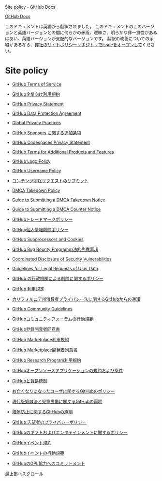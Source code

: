 Site policy - GitHub Docs

[](/ja)[GitHub Docs](/ja)

このドキュメントは英語から翻訳されました。 このドキュメントのこのバージョンと英語バージョンとの間に何らかの矛盾、曖昧さ、明らかな非一貫性があるばあい、英語バージョンが支配的なバージョンです。 翻訳の改善についての示唆があるなら、[弊社のサイトポリシーリポジトリでIssueをオープンして](https://github.com/github/site-policy/issues)ください。

Site policy
==========

* [GitHub Terms of Service](/ja/github/site-policy/github-terms-of-service)

* [GitHub企業向け利用規約](/ja/github/site-policy/github-corporate-terms-of-service)

* [GitHub Privacy Statement](/ja/github/site-policy/github-privacy-statement)

* [GitHub Data Protection Agreement](/ja/github/site-policy/github-data-protection-agreement)

* [Global Privacy Practices](/ja/github/site-policy/global-privacy-practices)

* [GitHub Sponsors に関する追加条項](/ja/github/site-policy/github-sponsors-additional-terms)

* [GitHub Codespaces Privacy Statement](/ja/github/site-policy/github-codespaces-privacy-statement)

* [GitHub Terms for Additional Products and Features](/ja/github/site-policy/github-terms-for-additional-products-and-features)

* [GitHub Logo Policy](/ja/github/site-policy/github-logo-policy)

* [GitHub Username Policy](/ja/github/site-policy/github-username-policy)

* [コンテンツ削除リクエストのサブミット](/ja/github/site-policy/submitting-content-removal-requests)

* [DMCA Takedown Policy](/ja/github/site-policy/dmca-takedown-policy)

* [Guide to Submitting a DMCA Takedown Notice](/ja/github/site-policy/guide-to-submitting-a-dmca-takedown-notice)

* [Guide to Submitting a DMCA Counter Notice](/ja/github/site-policy/guide-to-submitting-a-dmca-counter-notice)

* [GitHubトレードマークポリシー](/ja/github/site-policy/github-trademark-policy)

* [GitHub個人情報削除ポリシー](/ja/github/site-policy/github-private-information-removal-policy)

* [GitHub Subprocessors and Cookies](/ja/github/site-policy/github-subprocessors-and-cookies)

* [GitHub Bug Bounty Programの法的免責事項](/ja/github/site-policy/github-bug-bounty-program-legal-safe-harbor)

* [Coordinated Disclosure of Security Vulnerabilities](/ja/github/site-policy/coordinated-disclosure-of-security-vulnerabilities)

* [Guidelines for Legal Requests of User Data](/ja/github/site-policy/guidelines-for-legal-requests-of-user-data)

* [GitHub の行政機関による削除に関するポリシー](/ja/github/site-policy/github-government-takedown-policy)

* [GitHub 利用規定](/ja/github/site-policy/github-acceptable-use-policies)

* [カリフォルニア州消費者プライバシー法に関するGitHubからの通知](/ja/github/site-policy/githubs-notice-about-the-california-consumer-privacy-act)

* [GitHub Community Guidelines](/ja/github/site-policy/github-community-guidelines)

* [GitHubコミュニティフォーラムの行動規範](/ja/github/site-policy/github-community-forum-code-of-conduct)

* [GitHub登録開発者同意書](/ja/github/site-policy/github-registered-developer-agreement)

* [GitHub Marketplace利用規約](/ja/github/site-policy/github-marketplace-terms-of-service)

* [GitHub Marketplace開発者同意書](/ja/github/site-policy/github-marketplace-developer-agreement)

* [GitHub Research Program利用規約](/ja/github/site-policy/github-research-program-terms)

* [GitHubオープンソースアプリケーションの規約および条件](/ja/github/site-policy/github-open-source-applications-terms-and-conditions)

* [GitHubと貿易統制](/ja/github/site-policy/github-and-trade-controls)

* [お亡くなりになったユーザに関するGitHubのポリシー](/ja/github/site-policy/github-deceased-user-policy)

* [現代版奴隷法と児童労働に関するGitHubの声明](/ja/github/site-policy/github-statement-against-modern-slavery-and-child-labor)

* [贈賄防止に関するGitHubの声明](/ja/github/site-policy/github-anti-bribery-statement)

* [GitHub 志望者のプライバシーポリシー](/ja/github/site-policy/github-candidate-privacy-policy)

* [GitHubのギフトおよびエンタテインメントに関するポリシー](/ja/github/site-policy/github-gifts-and-entertainment-policy)

* [GitHubイベント規約](/ja/github/site-policy/github-event-terms)

* [GitHubイベントの行動規範](/ja/github/site-policy/github-event-code-of-conduct)

* [GitHubのGPL協力へのコミットメント](/ja/github/site-policy/github-gpl-cooperation-commitment)

最上部へスクロール
